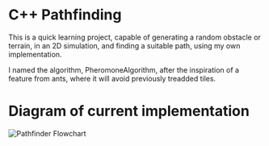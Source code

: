 # C++ Pathfinding
This is a quick learning project, capable of generating a random obstacle or terrain, in an 2D simulation, and finding a suitable path, using my own implementation.

I named the algorithm, PheromoneAlgorithm, after the inspiration of a feature from ants, where it will avoid previously treadded tiles.


# Diagram of current implementation

![Pathfinder Flowchart](https://user-images.githubusercontent.com/61199529/179938034-b653c988-eda4-4476-bdd5-b545653f1dee.png)
